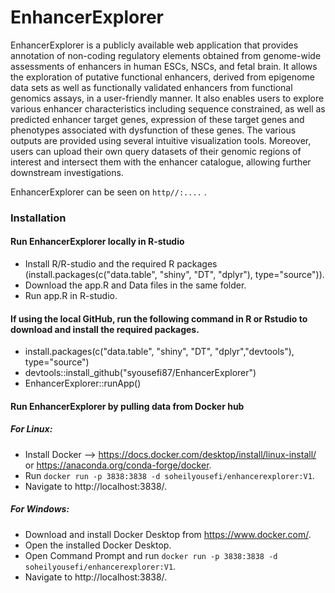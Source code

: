 # EnhancerExplorer
EnhancerExplorer is a publicly available web application that provides annotation of non-coding regulatory elements obtained from genome-wide assessments of enhancers in human ESCs, NSCs, and fetal brain. 
It allows the exploration of putative functional enhancers, derived from epigenome data sets as well as functionally validated enhancers from functional genomics assays, in a user-friendly manner. It also enables users to explore various enhancer characteristics including sequence constrained, as well as predicted enhancer target genes, expression of these target genes and phenotypes associated with dysfunction of these genes. The various outputs are provided using several intuitive visualization tools. Moreover, users can upload their own query datasets of their genomic regions of interest and intersect them with the enhancer catalogue, allowing further downstream investigations.

EnhancerExplorer can be seen on `http//:....` .

### Installation

#### Run EnhancerExplorer locally in R-studio
- Install R/R-studio and the required R packages (install.packages(c("data.table", "shiny", "DT", "dplyr"), type="source")).
- Download the app.R and Data files in the same folder.
- Run app.R in R-studio.

#### If using the local GitHub, run the following command in R or Rstudio to download and install the required packages.
- install.packages(c("data.table", "shiny", "DT", "dplyr","devtools"), type="source")
- devtools::install_github("syousefi87/EnhancerExplorer")
- EnhancerExplorer::runApp()

#### Run EnhancerExplorer by pulling data from Docker hub
##### For Linux:
- Install Docker --> https://docs.docker.com/desktop/install/linux-install/ or https://anaconda.org/conda-forge/docker.
- Run `docker run -p 3838:3838 -d soheilyousefi/enhancerexplorer:V1`.
- Navigate to http://localhost:3838/.
##### For Windows:
- Download and install Docker Desktop from https://www.docker.com/.
- Open the installed Docker Desktop.
- Open Command Prompt and run `docker run -p 3838:3838 -d soheilyousefi/enhancerexplorer:V1`.
- Navigate to http://localhost:3838/.
